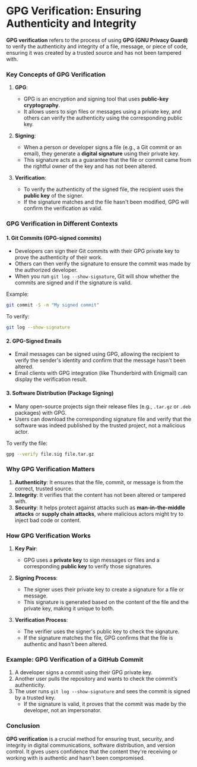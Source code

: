 # GPG Verification: Ensuring Authenticity and Integrity

**GPG verification** refers to the process of using **GPG (GNU Privacy Guard)** to verify the authenticity and integrity of a file, message, or piece of code, ensuring it was created by a trusted source and has not been tampered with.

### Key Concepts of GPG Verification

1. **GPG**:
   - GPG is an encryption and signing tool that uses **public-key cryptography**.
   - It allows users to sign files or messages using a private key, and others can verify the authenticity using the corresponding public key.

2. **Signing**:
   - When a person or developer signs a file (e.g., a Git commit or an email), they generate a **digital signature** using their private key.
   - This signature acts as a guarantee that the file or commit came from the rightful owner of the key and has not been altered.

3. **Verification**:
   - To verify the authenticity of the signed file, the recipient uses the **public key** of the signer.
   - If the signature matches and the file hasn't been modified, GPG will confirm the verification as valid.

### GPG Verification in Different Contexts

#### 1. **Git Commits (GPG-signed commits)**
   - Developers can sign their Git commits with their GPG private key to prove the authenticity of their work.
   - Others can then verify the signature to ensure the commit was made by the authorized developer.
   - When you run `git log --show-signature`, Git will show whether the commits are signed and if the signature is valid.

   Example:
   ```bash
   git commit -S -m "My signed commit"
   ```
   To verify:
   ```bash
   git log --show-signature
   ```

#### 2. **GPG-Signed Emails**
   - Email messages can be signed using GPG, allowing the recipient to verify the sender's identity and confirm that the message hasn't been altered.
   - Email clients with GPG integration (like Thunderbird with Enigmail) can display the verification result.

#### 3. **Software Distribution (Package Signing)**
   - Many open-source projects sign their release files (e.g., `.tar.gz` or `.deb` packages) with GPG.
   - Users can download the corresponding signature file and verify that the software was indeed published by the trusted project, not a malicious actor.

   To verify the file:
   ```bash
   gpg --verify file.sig file.tar.gz
   ```

### Why GPG Verification Matters

1. **Authenticity**: It ensures that the file, commit, or message is from the correct, trusted source.
2. **Integrity**: It verifies that the content has not been altered or tampered with.
3. **Security**: It helps protect against attacks such as **man-in-the-middle attacks** or **supply chain attacks**, where malicious actors might try to inject bad code or content.

### How GPG Verification Works

1. **Key Pair**:
   - GPG uses a **private key** to sign messages or files and a corresponding **public key** to verify those signatures.

2. **Signing Process**:
   - The signer uses their private key to create a signature for a file or message.
   - This signature is generated based on the content of the file and the private key, making it unique to both.

3. **Verification Process**:
   - The verifier uses the signer's public key to check the signature.
   - If the signature matches the file, GPG confirms that the file is authentic and hasn't been altered.

### Example: GPG Verification of a GitHub Commit

1. A developer signs a commit using their GPG private key.
2. Another user pulls the repository and wants to check the commit’s authenticity.
3. The user runs `git log --show-signature` and sees the commit is signed by a trusted key.
   - If the signature is valid, it proves that the commit was made by the developer, not an impersonator.

### Conclusion

**GPG verification** is a crucial method for ensuring trust, security, and integrity in digital communications, software distribution, and version control. It gives users confidence that the content they're receiving or working with is authentic and hasn't been compromised.